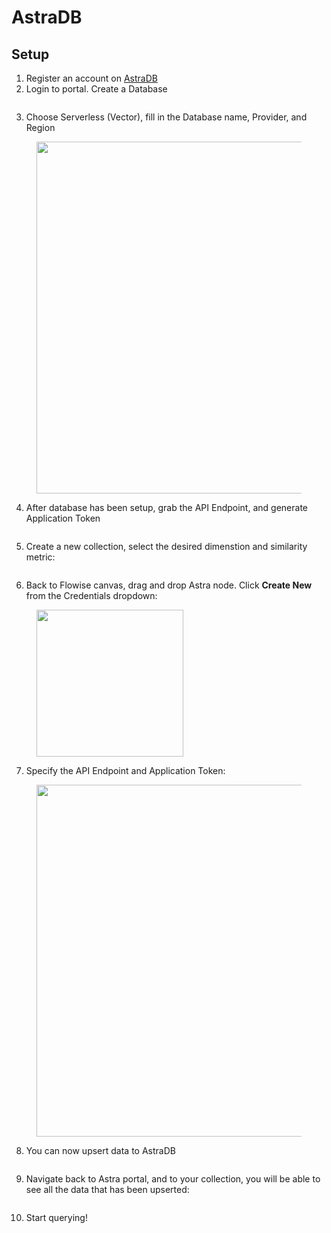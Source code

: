 # AstraDB

## Setup

1. Register an account on [AstraDB](https://astra.datastax.com/)
2. Login to portal. Create a Database

<figure><img src="../../../.gitbook/assets/image (1) (1) (1) (1) (1) (1).png" alt=""><figcaption></figcaption></figure>

3. Choose Serverless (Vector), fill in the Database name, Provider, and Region

<figure><img src="../../../.gitbook/assets/image (1) (1) (1) (1) (1) (1) (1).png" alt="" width="563"><figcaption></figcaption></figure>

4. After database has been setup, grab the API Endpoint, and generate Application Token

<figure><img src="../../../.gitbook/assets/Picture7.png" alt=""><figcaption></figcaption></figure>

5. Create a new collection, select the desired dimenstion and similarity metric:

<figure><img src="../../../.gitbook/assets/image (2) (1) (1) (1) (1).png" alt=""><figcaption></figcaption></figure>

6. Back to Flowise canvas, drag and drop Astra node. Click **Create New** from the Credentials dropdown:

<figure><img src="../../../.gitbook/assets/image (4) (1) (1) (1).png" alt="" width="235"><figcaption></figcaption></figure>

7. Specify the API Endpoint and Application Token:

<figure><img src="../../../.gitbook/assets/image (5) (1) (1) (1).png" alt="" width="563"><figcaption></figcaption></figure>

8. You can now upsert data to AstraDB

<figure><img src="../../../.gitbook/assets/image (6) (1) (1).png" alt=""><figcaption></figcaption></figure>

9. Navigate back to Astra portal, and to your collection, you will be able to see all the data that has been upserted:

<figure><img src="../../../.gitbook/assets/image (7) (1) (1).png" alt=""><figcaption></figcaption></figure>

10. Start querying!

<figure><img src="../../../.gitbook/assets/image (8) (1) (1) (1).png" alt=""><figcaption></figcaption></figure>
